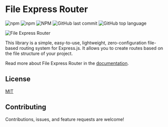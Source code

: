 # File Express Router

![npm](https://img.shields.io/npm/v/file-express-router) ![npm](https://img.shields.io/npm/dt/file-express-router) ![NPM](https://img.shields.io/npm/l/file-express-router) ![GitHub last commit](https://img.shields.io/github/last-commit/jindalujjwal0720/file-express-router) ![GitHub top language](https://img.shields.io/github/languages/top/jindalujjwal0720/file-express-router)

![File Express Router](https://raw.githubusercontent.com/jindalujjwal0720/file-express-router/master/docs/static/img/docusaurus-social-card.jpg)

This library is a simple, easy-to-use, lightweight, zero-configuration file-based routing system for Express.js. It allows you to create routes based on the file structure of your project.

Read more about File Express Router in the [documentation](https://jindalujjwal0720.github.io/file-express-router/).

## License

[MIT](LICENSE)

## Contributing

Contributions, issues, and feature requests are welcome!
